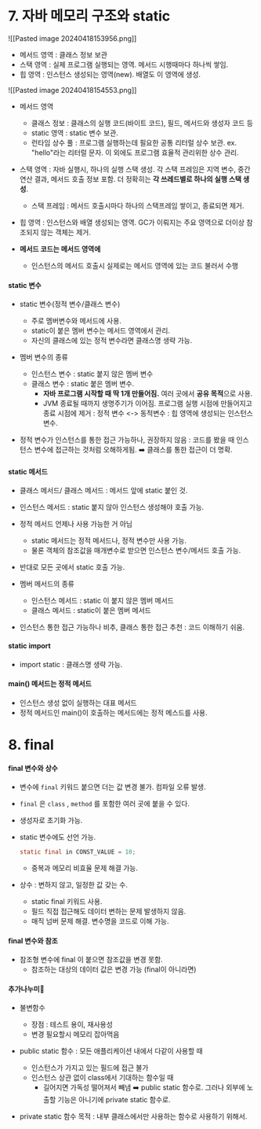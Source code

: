 # 7.  자바 메모리 구조와 static

![[Pasted image 20240418153956.png]]
* 메서드 영역 : 클래스 정보 보관
* 스택 영역 : 실제 프로그램 실행되는 영역. 메서드 시행때마다 하나씩 쌓임.
* 힙 영역 : 인스턴스 생성되는 영역(new). 배열도 이 영역에 생성.

![[Pasted image 20240418154553.png]]
* 메서드 영역
	* 클래스 정보 : 클래스의 실행 코드(바이트 코드), 필드, 메서드와 생성자 코드 등
	* static 영역 : static 변수 보관.
	* 런타임 상수 풀 : 프로그램 실행하는데 필요한 공통 리터럴 상수 보관. ex. "hello"라는 리터럴 문자. 이 외에도 프로그램 효율적 관리위한 상수 관리.
* 스택 영역 : 자바 실행시, 하나의 실행 스택 생성. 각 스택 프레임은 지역 변수, 중간 연산 결과, 메서드 호출 정보 포함. 더 정확히는 **각 쓰레드별로 하나의 실행 스택 생성**.
	* 스택 프레임 : 메서드 호출시마다 하나의 스택프레임 쌓이고, 종료되면 제거.
* 힙 영역 : 인스턴스와 배열 생성되는 영역. GC가 이뤄지는 주요 영역으로 더이상 참조되지 않는 객체는 제거.

* **메서드 코드는 메서드 영역에**
	* 인스턴스의 메서드 호출시 실제로는 메서드 영역에 있는 코드 불러서 수행

#### static 변수
 * static 변수(정적 변수/클래스 변수)
	 * 주로 멤버변수와 메서드에 사용.
	 * static이 붙은 멤버 변수는 메서드 영역에서 관리.
	 * 자신의 클래스에 있는 정적 변수라면 클래스명 생략 가능.

* 멤버 변수의 종류
	* 인스턴스 변수 : static  붙지 않은 멤버 변수
	* 클래스 변수 : static 붙은 멤버 변수. 
		* **자바 프로그램 시작할 때 딱 1개 만들어짐.** 여러 곳에서 **공유 목적**으로 사용. 
		* JVM 종료될 때까지 생명주기가 이어짐. 프로그램 실행 시점에 만들어지고 종료 시점에 제거 : 정적 변수 <-> 동적변수 : 힙 영역에 생성되는 인스턴스 변수.

* 정적 변수가 인스턴스를 통한 접근 가능하나, 권장하지 않음 : 코드를 봤을 때 인스턴스 변수에 접근하는 것처럼 오해하게됨. ➡️ 클래스를 통한 접근이 더 명확.

#### static 메서드
* 클래스 메서드/ 클래스 메서드 : 메서드 앞에 static 붙인 것.
* 인스턴스 메서드 : static 붙지 않아 인스턴스 생성해야 호출 가능.
* 정적 메서드 언제나 사용 가능한 거 아님
	* static 메서드는 정적 메서드나, 정적 변수만 사용 가능.
	* 물론 객체의 참조값을 매개변수로 받으면 인스턴스 변수/메서드 호출 가능.
* 반대로 모든 곳에서 static 호출 가능.

* 멤버 메서드의 종류
	* 인스턴스 메서드 : static 이 붙지 않은 멤버 메서드
	* 클래스 메서드 : static이 붙은 멤버 메서드
	
* 인스턴스 통한 접근 가능하나 비추, 클래스 통한 접근 추천 : 코드 이해하기 쉬움.

#### static import
* import static : 클래스명 생략 가능.

#### main() 메서드는 정적 메서드
* 인스턴스 생성 없이 실행하는 대표 메서드
* 정적 메서드인 main()이 호출하는 메서드에는 정적 메스드를 사용.

# 8.  final

#### final 변수와 상수
* 변수에 `final` 키워드 붙으면 더는 값 변경 불가. 컴파일 오류 발생.
* `final` 은 `class` , `method` 를 포함한 여러 곳에 붙을 수 있다.
* 생성자로 초기화 가능.
* static 변수에도 선언 가능. 
	```java
	static final in CONST_VALUE = 10;
	```
	* 중복과 메모리 비효율 문제 해결 가능.

* 상수 : 변하지 않고, 일정한 값 갖는 수.
	* static final 키워드 사용.
	* 필드 직접  접근해도 데이터 변하는 문제 발생하지 않음.
	* 매직 넘버 문제 해결. 변수명을 코드로 이해 가능.

#### final 변수와 참조
* 참조형 변수에 final 이 붙으면 참조값을 변경 못함.
	* 참조하는 대상의 데이터 값은 변경 가능 (final이 아니라면)

#### 추가나누미💩
* 불변함수 
	* 장점 : 테스트 용이, 재사용성
	* 변경 필요할시 메모리 잡아먹음

* public static 함수 : 모든 애플리케이션 내에서 다같이 사용할 때
	* 인스턴스가 가지고 있는 필드에 접근 불가
	* 인스턴스 상관 없이 class에서 기대하는 함수일 때
		* 길어지면 가독성 떨어져서 빼냄 ➡️ public static 함수로. 그러나 외부에 노출할 기능은 아니기에 private static 함수로.
* private static 함수 목적 : 내부 클래스에서만 사용하는 함수로 사용하기 위해서.